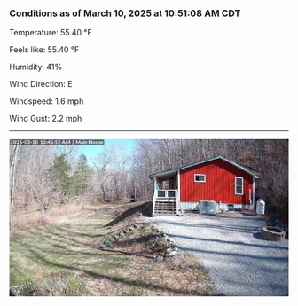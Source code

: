 ### Conditions as of March 10, 2025 at 10:51:08 AM CDT 

Temperature: 55.40 &deg;F

Feels like: 55.40 &deg;F

Humidity: 41%

Wind Direction: E

Windspeed: 1.6 mph

Wind Gust: 2.2 mph

---

<img src="./images/latest.jpeg"/>

